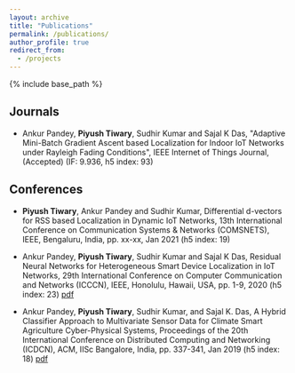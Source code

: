 ```yaml
---
layout: archive
title: "Publications"
permalink: /publications/
author_profile: true
redirect_from:
  - /projects
---
```



{% include base_path %}
## Journals

* Ankur Pandey, **Piyush Tiwary**, Sudhir Kumar and Sajal K Das, "Adaptive Mini-Batch Gradient Ascent based Localization for Indoor IoT Networks under Rayleigh Fading Conditions", IEEE Internet of Things Journal, (Accepted) (IF: 9.936, h5 index: 93)

## Conferences

* **Piyush Tiwary**, Ankur Pandey and Sudhir Kumar, Differential d-vectors for RSS based Localization in Dynamic IoT Networks, 13th International Conference on Communication Systems & Networks (COMSNETS), IEEE, Bengaluru, India, pp. xx-xx, Jan 2021  (h5 index: 19)

* Ankur Pandey, **Piyush Tiwary**, Sudhir Kumar and Sajal K Das, Residual Neural Networks for Heterogeneous Smart Device Localization in IoT Networks, 29th International Conference on Computer Communication and Networks (ICCCN), IEEE, Honolulu, Hawaii, USA, pp. 1-9, 2020 (h5 index: 23) [pdf](https://ieeexplore.ieee.org/document/9209703)


* Ankur Pandey, **Piyush Tiwary**, Sudhir Kumar, and Sajal K. Das, A Hybrid Classifier Approach to Multivariate Sensor Data for Climate Smart Agriculture Cyber-Physical Systems, Proceedings of the 20th International Conference on Distributed Computing and Networking (ICDCN), ACM, IISc Bangalore, India, pp. 337-341, Jan 2019 (h5 index: 18) [pdf](https://dl.acm.org/citation.cfm?id=3288621)